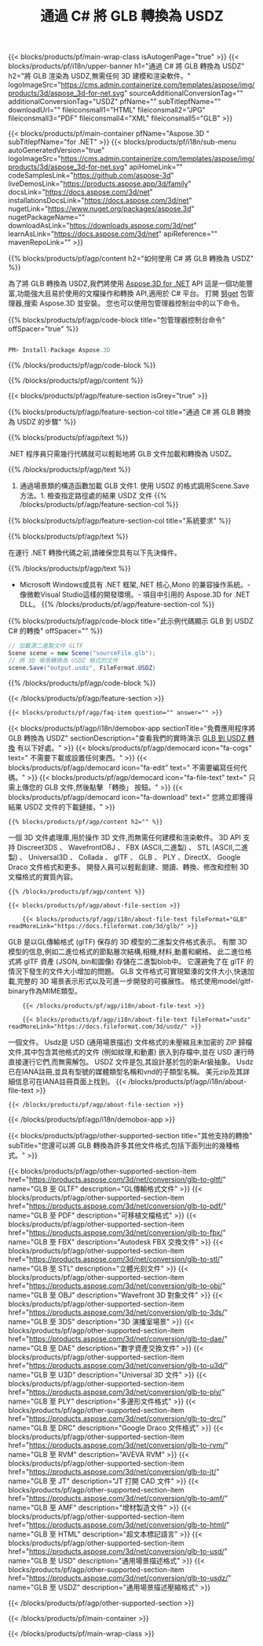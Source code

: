 ﻿---
title: 通過 C# 將 GLB 轉換為 USDZ 
weight: 530
url: /zh-hant/net/conversion/glb-to-usdz/ 
description: GLB 到 USDZ C# 轉換的示例代碼。 在VB.NET,asp.NET 或任何基於 .NET 的應用程序中使用 API 示例代碼將批處理 GLB 文件轉換為 USDZ。
---
{{< blocks/products/pf/main-wrap-class isAutogenPage="true" >}}
{{< blocks/products/pf/i18n/upper-banner h1="通過 C# 將 GLB 轉換為 USDZ" h2="將 GLB 渲染為 USDZ,無需任何 3D 建模和渲染軟件。" logoImageSrc="https://cms.admin.containerize.com/templates/aspose/img/products/3d/aspose_3d-for-net.svg" sourceAdditionalConversionTag="" additionalConversionTag="USDZ" pfName="" subTitlepfName="" downloadUrl="" fileiconsmall1="HTML" fileiconsmall2="JPG" fileiconsmall3="PDF" fileiconsmall4="XML" fileiconsmall5="GLB" >}}

{{< blocks/products/pf/main-container pfName="Aspose.3D " subTitlepfName="for .NET" >}}
{{< blocks/products/pf/i18n/sub-menu autoGeneratedVersion="true" logoImageSrc="https://cms.admin.containerize.com/templates/aspose/img/products/3d/aspose_3d-for-net.svg" apiHomeLink="" codeSamplesLink="https://github.com/aspose-3d" liveDemosLink="https://products.aspose.app/3d/family" docsLink="https://docs.aspose.com/3d/net" installationsDocsLink="https://docs.aspose.com/3d/net" nugetLink="https://www.nuget.org/packages/aspose.3d" nugetPackageName="" downloadAsLink="https://downloads.aspose.com/3d/net" learnAsLink="https://docs.aspose.com/3d/net" apiReference="" mavenRepoLink="" >}}

{{% blocks/products/pf/agp/content h2="如何使用 C# 將 GLB 轉換為 USDZ" %}}

 為了將 GLB 轉換為 USDZ,我們將使用
 [Aspose.3D for .NET](https://products.aspose.com/3d/net) 
 API 這是一個功能豐富,功能強大且易於使用的文檔操作和轉換 API,適用於 C# 平台。 打開
 [努get](https://www.nuget.org/packages/aspose.3d) 
 包管理器,搜索
 Aspose.3D 
 並安裝。 您也可以使用包管理器控制台中的以下命令。

{{% blocks/products/pf/agp/code-block title="包管理器控制台命令" offSpacer="true" %}}

```cs

PM> Install-Package Aspose.3D


```

{{% /blocks/products/pf/agp/code-block %}}

{{% /blocks/products/pf/agp/content %}}

{{< blocks/products/pf/agp/feature-section isGrey="true" >}}

{{% blocks/products/pf/agp/feature-section-col title="通過 C# 將 GLB 轉換為 USDZ 的步驟" %}}

{{% blocks/products/pf/agp/text %}}

 .NET 程序員只需幾行代碼就可以輕鬆地將 GLB 文件加載和轉換為 USDZ。

{{% /blocks/products/pf/agp/text %}}

1. 通過場景類的構造函數加載 GLB 文件1. 使用 USDZ 的格式調用Scene.Save方法。1. 檢查指定路徑處的結果 USDZ 文件
{{% /blocks/products/pf/agp/feature-section-col %}}

{{% blocks/products/pf/agp/feature-section-col title="系統要求" %}}

{{% blocks/products/pf/agp/text %}}

 在運行 .NET 轉換代碼之前,請確保您具有以下先決條件。

{{% /blocks/products/pf/agp/text %}}

- Microsoft Windows或具有 .NET 框架,.NET 核心,Mono 的兼容操作系統。- 像微軟Visual Studio這樣的開發環境。- 項目中引用的 Aspose.3D for .NET DLL。
{{% /blocks/products/pf/agp/feature-section-col %}}

{{% blocks/products/pf/agp/code-block title="此示例代碼顯示 GLB 到 USDZ C# 的轉換" offSpacer="" %}}

```cs
// 加載源二進製文件 GLTF
Scene scene = new Scene("sourceFile.glb");
// 將 3D 場景轉換為 USDZ 格式的文件
scene.Save("output.usdz", FileFormat.USDZ)

```

{{% /blocks/products/pf/agp/code-block %}}

{{< /blocks/products/pf/agp/feature-section >}}

    {{< blocks/products/pf/agp/faq-item question="" answer="" >}}
 

<!-- aboutfile Starts -->

{{< blocks/products/pf/agp/i18n/demobox-app sectionTitle="免費應用程序將 GLB 轉換為 USDZ" sectionDescription="查看我們的實時演示 [GLB 到 USDZ 轉換](https://products.aspose.app/3d/conversion/glb-to-usdz) 有以下好處。" >}}
        {{< blocks/products/pf/agp/democard icon="fa-cogs" text=" 不需要下載或設置任何東西。" >}}
        {{< blocks/products/pf/agp/democard icon="fa-edit" text=" 不需要編寫任何代碼。" >}}
        {{< blocks/products/pf/agp/democard icon="fa-file-text" text=" 只需上傳您的 GLB 文件,然後點擊 「轉換」 按鈕。" >}}
        {{< blocks/products/pf/agp/democard icon="fa-download" text=" 您將立即獲得結果 USDZ 文件的下載鏈接。" >}}

    {{% blocks/products/pf/agp/content h2="" %}}

 一個 3D 文件處理庫,用於操作 3D 文件,而無需任何建模和渲染軟件。 3D API 支持 Discreet3DS 、 WavefrontOBJ 、 FBX (ASCII,二進製) 、 STL (ASCII,二進製) 、 Universal3D 、 Collada 、 glTF 、 GLB 、 PLY 、DirectX、 Google Draco 文件格式和更多。 開發人員可以輕鬆創建、閱讀、轉換、修改和控制 3D 文檔格式的實質內容。



    {{% /blocks/products/pf/agp/content %}}

    {{< blocks/products/pf/agp/about-file-section >}}

        {{< blocks/products/pf/agp/i18n/about-file-text fileFormat="GLB" readMoreLink="https://docs.fileformat.com/3d/glb/" >}}
GLB 是以GL傳輸格式 (glTF) 保存的 3D 模型的二進製文件格式表示。 有關 3D 模型的信息,例如二進位格式的節點層次結構,相機,材料,動畫和網格。 此二進位格式將 glTF 資產 (JSON,.bin和圖像) 存儲在二進製blob中。 它還避免了在 glTF 的情況下發生的文件大小增加的問題。 GLB 文件格式可實現緊湊的文件大小,快速加載,完整的 3D 場景表示形式以及可進一步開發的可擴展性。 格式使用model/gltf-binary作為MIME類型。

        {{< /blocks/products/pf/agp/i18n/about-file-text >}}

        {{< blocks/products/pf/agp/i18n/about-file-text fileFormat="usdz" readMoreLink="https://docs.fileformat.com/3d/usdz/" >}}
一個文件。 Usdz是 USD (通用場景描述) 文件格式的未壓縮且未加密的 ZIP 歸檔文件,其中包含其他格式的文件 (例如紋理,和動畫) 嵌入到存檔中,並在 USD 運行時直接運行它們,而無需解包。 USDZ 文件是包,其設計基於包的新Ar級抽象。 Usdz已在IANA註冊,並具有型號的媒體類型名稱和vnd的子類型名稱。 美元zip及其詳細信息可在IANA註冊頁面上找到。
        {{< /blocks/products/pf/agp/i18n/about-file-text >}}

    {{< /blocks/products/pf/agp/about-file-section >}}

{{< /blocks/products/pf/agp/i18n/demobox-app >}}

<!-- aboutfile Ends -->

{{< blocks/products/pf/agp/other-supported-section title="其他支持的轉換" subTitle="您還可以將 GLB 轉換為許多其他文件格式,包括下面列出的幾種格式。" >}}

{{< blocks/products/pf/agp/other-supported-section-item href="https://products.aspose.com/3d/net/conversion/glb-to-gltf/" name="GLB 至 GLTF" description="GL傳輸格式文件" >}}
{{< blocks/products/pf/agp/other-supported-section-item href="https://products.aspose.com/3d/net/conversion/glb-to-pdf/" name="GLB 至 PDF" description="可移植文檔格式" >}}
{{< blocks/products/pf/agp/other-supported-section-item href="https://products.aspose.com/3d/net/conversion/glb-to-fbx/" name="GLB 至 FBX" description="Autodesk FBX 交換文件" >}}
{{< blocks/products/pf/agp/other-supported-section-item href="https://products.aspose.com/3d/net/conversion/glb-to-stl/" name="GLB 至 STL" description="立體光刻文件" >}}
{{< blocks/products/pf/agp/other-supported-section-item href="https://products.aspose.com/3d/net/conversion/glb-to-obj/" name="GLB 至 OBJ" description="Wavefront 3D 對象文件" >}}
{{< blocks/products/pf/agp/other-supported-section-item href="https://products.aspose.com/3d/net/conversion/glb-to-3ds/" name="GLB 至 3DS" description="3D 演播室場景" >}}
{{< blocks/products/pf/agp/other-supported-section-item href="https://products.aspose.com/3d/net/conversion/glb-to-dae/" name="GLB 至 DAE" description="數字資產交換文件" >}}
{{< blocks/products/pf/agp/other-supported-section-item href="https://products.aspose.com/3d/net/conversion/glb-to-u3d/" name="GLB 至 U3D" description="Universal 3D 文件" >}}
{{< blocks/products/pf/agp/other-supported-section-item href="https://products.aspose.com/3d/net/conversion/glb-to-ply/" name="GLB 至 PLY" description="多邊形文件格式" >}}
{{< blocks/products/pf/agp/other-supported-section-item href="https://products.aspose.com/3d/net/conversion/glb-to-drc/" name="GLB 至 DRC" description="Google Draco 文件格式" >}}
{{< blocks/products/pf/agp/other-supported-section-item href="https://products.aspose.com/3d/net/conversion/glb-to-rvm/" name="GLB 至 RVM" description="AVEVA RVM" >}}
{{< blocks/products/pf/agp/other-supported-section-item href="https://products.aspose.com/3d/net/conversion/glb-to-jt/" name="GLB 至 JT" description="JT 打開 CAD 文件" >}}
{{< blocks/products/pf/agp/other-supported-section-item href="https://products.aspose.com/3d/net/conversion/glb-to-amf/" name="GLB 至 AMF" description="增材製造文件" >}}
{{< blocks/products/pf/agp/other-supported-section-item href="https://products.aspose.com/3d/net/conversion/glb-to-html/" name="GLB 至 HTML" description="超文本標記語言" >}}
{{< blocks/products/pf/agp/other-supported-section-item href="https://products.aspose.com/3d/net/conversion/glb-to-usd/" name="GLB 至 USD" description="通用場景描述格式" >}}
{{< blocks/products/pf/agp/other-supported-section-item href="https://products.aspose.com/3d/net/conversion/glb-to-usdz/" name="GLB 至 USDZ" description="通用場景描述壓縮格式" >}}

{{< /blocks/products/pf/agp/other-supported-section >}}

{{< /blocks/products/pf/main-container >}}
    
{{< /blocks/products/pf/main-wrap-class >}}
